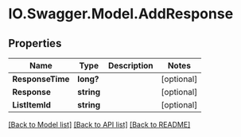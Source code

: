 # IO.Swagger.Model.AddResponse
## Properties

Name | Type | Description | Notes
------------ | ------------- | ------------- | -------------
**ResponseTime** | **long?** |  | [optional] 
**Response** | **string** |  | [optional] 
**ListItemId** | **string** |  | [optional] 

[[Back to Model list]](../README.md#documentation-for-models) [[Back to API list]](../README.md#documentation-for-api-endpoints) [[Back to README]](../README.md)

